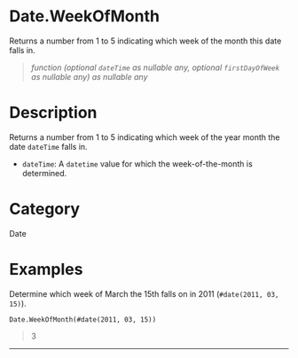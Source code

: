 ﻿# Date.WeekOfMonth
Returns a number from 1 to 5 indicating which week of the month this date falls in.
> _function (optional <code>dateTime</code> as nullable any, optional <code>firstDayOfWeek</code> as nullable any) as nullable any_
# Description 
Returns a number from 1 to 5 indicating which week of the year month the date <code>dateTime</code> falls in.
 <ul>
        <li><code>dateTime</code>: A <code>datetime</code> value for which the week-of-the-month is determined.</li>        
      </ul>

# Category 
Date
# Examples 
Determine which week of March the 15th falls on in 2011 (<code>#date(2011, 03, 15)</code>).
```
Date.WeekOfMonth(#date(2011, 03, 15))
```
> 3
***
